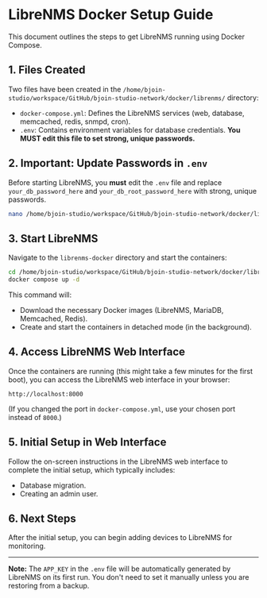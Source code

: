 # LibreNMS Docker Setup Guide

This document outlines the steps to get LibreNMS running using Docker Compose.

## 1. Files Created

Two files have been created in the `/home/bjoin-studio/workspace/GitHub/bjoin-studio-network/docker/librenms/` directory:

*   `docker-compose.yml`: Defines the LibreNMS services (web, database, memcached, redis, snmpd, cron).
*   `.env`: Contains environment variables for database credentials. **You MUST edit this file to set strong, unique passwords.**

## 2. Important: Update Passwords in `.env`

Before starting LibreNMS, you **must** edit the `.env` file and replace `your_db_password_here` and `your_db_root_password_here` with strong, unique passwords.

```bash
nano /home/bjoin-studio/workspace/GitHub/bjoin-studio-network/docker/librenms/.env
```

## 3. Start LibreNMS

Navigate to the `librenms-docker` directory and start the containers:

```bash
cd /home/bjoin-studio/workspace/GitHub/bjoin-studio-network/docker/librenms
docker compose up -d
```

This command will:
*   Download the necessary Docker images (LibreNMS, MariaDB, Memcached, Redis).
*   Create and start the containers in detached mode (in the background).

## 4. Access LibreNMS Web Interface

Once the containers are running (this might take a few minutes for the first boot), you can access the LibreNMS web interface in your browser:

```
http://localhost:8000
```

(If you changed the port in `docker-compose.yml`, use your chosen port instead of `8000`.)

## 5. Initial Setup in Web Interface

Follow the on-screen instructions in the LibreNMS web interface to complete the initial setup, which typically includes:

*   Database migration.
*   Creating an admin user.

## 6. Next Steps

After the initial setup, you can begin adding devices to LibreNMS for monitoring.

---

**Note:** The `APP_KEY` in the `.env` file will be automatically generated by LibreNMS on its first run. You don't need to set it manually unless you are restoring from a backup.
